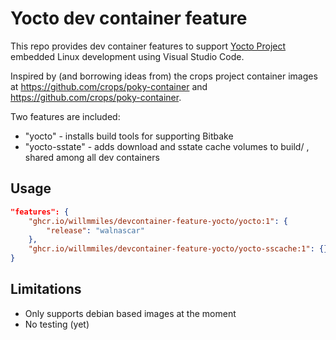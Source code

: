 # Yocto dev container feature

This repo provides dev container features to support [Yocto Project](https://www.yoctoproject.org/) embedded Linux development using Visual Studio Code.

Inspired by (and borrowing ideas from) the crops project container images at https://github.com/crops/poky-container and https://github.com/crops/poky-container.

Two features are included:

- "yocto" - installs build tools for supporting Bitbake
- "yocto-sstate" - adds download and sstate cache volumes to build/ , shared among all dev containers

## Usage

```json
"features": {
    "ghcr.io/willmmiles/devcontainer-feature-yocto/yocto:1": {
        "release": "walnascar"
    },
    "ghcr.io/willmmiles/devcontainer-feature-yocto/yocto-sscache:1": {}
}
```

## Limitations

- Only supports debian based images at the moment
- No testing (yet)

